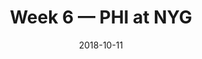 ---
layout: game
title: Week 6 — PHI at NYG
season: 2018
game_id: 2018_06_PHI_NYG
week: 6
date: 2018-10-11
home_team: NYG
away_team: PHI
final_home: 13
final_away: 34
pbp_url: /assets/data/pbp/2018/2018_06_PHI_NYG.csv.gz
---